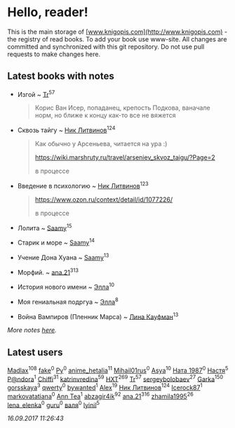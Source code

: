 # Hello, reader!
This is the main storage of [www.knigopis.com](http://www.knigopis.com) - the registry of read books.
To add your book use www-site. All changes are committed and synchronized with this git repository.
Do not use pull requests to make changes here.


## Latest books with notes
* Изгой ~ [Tr](users/122/12282474-vkontakte)<sup>57</sup>
    > Корис Ван Исер, попаданец, крепость Подкова, ваначале норм, но ближе к концу как-то все не вяжется

* Сквозь тайгу ~ [Ник Литвинов](users/241/241974816-vkontakte)<sup>124</sup>
    > Как обычно у Арсеньева, читается на ура :)
    > 
    > https://wiki.marshruty.ru/travel/arseniev_skvoz_taigu/?Page=2
    > 
    > в процессе

* Введение в психологию ~ [Ник Литвинов](users/241/241974816-vkontakte)<sup>123</sup>
    > https://www.ozon.ru/context/detail/id/1077226/
    > 
    > в процессе

* Лолита ~ [Saamy](users/115/115226508-vkontakte)<sup>15</sup>

* Старик и море ~ [Saamy](users/115/115226508-vkontakte)<sup>14</sup>

* Учение Дона Хуана ~ [Saamy](users/115/115226508-vkontakte)<sup>13</sup>

* Морфий. ~ [ana.21](users/107/107655526900000657481-google)<sup>313</sup>

* История нового имени ~ [Элла](users/100/1002037069862545-facebook)<sup>10</sup>

* Моя гениальная подргуа ~ [Элла](users/100/1002037069862545-facebook)<sup>8</sup>

* Война Вампиров (Пленник Марса) ~ [Лина Кауфман](users/143/143278479-vkontakte)<sup>13</sup>


_More notes [here](latest_books_with_notes.md)._


## Latest users
[Madlax](users/158/158304782-vkontakte)<sup>108</sup> 
[fake](users/377/377249771-vkontakte)<sup>0</sup> 
[Ру](users/622/62264231-vkontakte)<sup>0</sup> 
[anime_hetalia](users/137/137961387-vkontakte)<sup>11</sup> 
[Mihail01rus](users/105/105729661373202631037-google)<sup>0</sup> 
[Asya](users/111/111688198065279912162-google)<sup>10</sup> 
[Ната 1987](users/283/283971510-vkontakte)<sup>0</sup> 
[Настя](users/172/172783956-vkontakte)<sup>5</sup> 
[P@ndora](users/366/36633162-vkontakte)<sup>1</sup> 
[Chiffi](users/105/105831994080785626680-google)<sup>31</sup> 
[katrinvredina](users/233/2336755-vkontakte)<sup>59</sup> 
[HXT](users/100/100002563462782-facebook)<sup>269</sup> 
[Tr](users/122/12282474-vkontakte)<sup>57</sup> 
[sergeybolobaev](users/379/37918255-vkontakte)<sup>27</sup> 
[Garka](users/115/115753719718250012620-google)<sup>150</sup> 
[gorsskaya](users/324/324985634-vkontakte)<sup>3</sup> 
[qwerty](users/110/110890489735241405173-google)<sup>0</sup> 
[bywanted](users/150/150764957-vkontakte)<sup>1</sup> 
[Alex](users/106/106644083867140961454-google)<sup>19</sup> 
[Ник Литвинов](users/241/241974816-vkontakte)<sup>124</sup> 
[Icerock87](users/227/227437659-vkontakte)<sup>1</sup> 
[markovatatiana](users/749/74947941-vkontakte)<sup>0</sup> 
[Ann Tea](users/136/136502672-vkontakte)<sup>1</sup> 
[abzagir4ik](users/362/3621623-vkontakte)<sup>92</sup> 
[ana.21](users/107/107655526900000657481-google)<sup>316</sup> 
[zhamila1995](users/436/43615118-vkontakte)<sup>26</sup> 
[lena_elenka](users/913/91377748-vkontakte)<sup>0</sup> 
[guru](users/100/100000628715277-facebook)<sup>0</sup> 
[валя](users/523/523518851324327-facebook)<sup>0</sup> 
[lyinil](users/345/3458212-vkontakte)<sup>5</sup> 


_16.09.2017 11:26:43_

